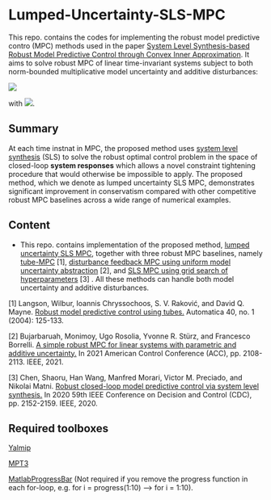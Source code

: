 # Lumped-Uncertainty-SLS-MPC

This repo. contains the codes for implementing the robust model predictive contro (MPC) methods used in the paper [System Level Synthesis-based Robust Model Predictive
Control through Convex Inner Approximation](https://arxiv.org/pdf/2111.05509.pdf). It aims to solve robust MPC of linear time-invariant systems subject to both norm-bounded multiplicative model uncertainty and additive disturbances:

![](https://latex.codecogs.com/svg.image?x_{t&plus;1}&space;=&space;(\hat{A}&space;&plus;&space;\Delta_A)x_t&space;&plus;&space;(\hat{B}&space;&plus;&space;\Delta_B)&space;u_t&space;&plus;&space;w_t)  

with ![](https://latex.codecogs.com/svg.image?\inline&space;\lVert&space;\Delta_A&space;\rVert_\infty&space;\leq&space;\epsilon_A,&space;\lVert&space;\Delta_B&space;\rVert_\infty&space;\leq&space;\epsilon_B,&space;\lVert&space;w_t&space;\rVert_\infty&space;\leq&space;\sigma_w).

## Summary
At each time instnat in MPC, the proposed method uses [system level synthesis](https://arxiv.org/abs/1904.01634) (SLS) to solve the robust optimal control problem in the space of closed-loop **system responses** which allows a novel constraint tightening procedure that would otherwise be impossible to apply. The proposed method, which we denote as lumped uncertainty SLS MPC, demonstrates significant improvement in conservatism compared with other competitive robust MPC baselines across a wide range of numerical examples.

## Content
- This repo. contains implementation of the proposed method, [lumped uncertainty SLS MPC](https://github.com/ShaoruChen/Lumped-Uncertainty-SLS-MPC/blob/1fd27cbc27ee93a9ef0f1cb68f9c21000298ed2e/mpc/SLSMPC.m#L1015), together with three robust MPC baselines, namely [tube-MPC](https://github.com/ShaoruChen/Lumped-Uncertainty-SLS-MPC/blob/1fd27cbc27ee93a9ef0f1cb68f9c21000298ed2e/mpc/SLSMPC.m#L655) [1], [disturbance feedback MPC using uniform model uncertainty abstraction](https://github.com/ShaoruChen/Lumped-Uncertainty-SLS-MPC/blob/1fd27cbc27ee93a9ef0f1cb68f9c21000298ed2e/mpc/SLSMPC.m#L869) [2], and [SLS MPC using grid search of hyperparameters](https://github.com/ShaoruChen/Lumped-Uncertainty-SLS-MPC/blob/1fd27cbc27ee93a9ef0f1cb68f9c21000298ed2e/mpc/SLSMPC.m#L611) [3] . All these methods can handle both model uncertainty and additive disturbances. 

[1] Langson, Wilbur, Ioannis Chryssochoos, S. V. Raković, and David Q. Mayne. [Robust model predictive control using tubes.](https://www.sciencedirect.com/science/article/abs/pii/S0005109803002838) Automatica 40, no. 1 (2004): 125-133.

[2] Bujarbaruah, Monimoy, Ugo Rosolia, Yvonne R. Stürz, and Francesco Borrelli. [A simple robust MPC for linear systems with parametric and additive uncertainty.](https://arxiv.org/abs/2103.12351) In 2021 American Control Conference (ACC), pp. 2108-2113. IEEE, 2021.

[3] Chen, Shaoru, Han Wang, Manfred Morari, Victor M. Preciado, and Nikolai Matni. [Robust closed-loop model predictive control via system level synthesis.](https://arxiv.org/abs/1911.06842) In 2020 59th IEEE Conference on Decision and Control (CDC), pp. 2152-2159. IEEE, 2020.


## Required toolboxes
[Yalmip](https://yalmip.github.io/) 

[MPT3](https://www.mpt3.org/)

[MatlabProgressBar](https://www.mathworks.com/matlabcentral/fileexchange/57895-matlabprogressbar) (Not required if you remove the progress function in each for-loop, e.g. for i = progress(1:10) --> for i = 1:10).
